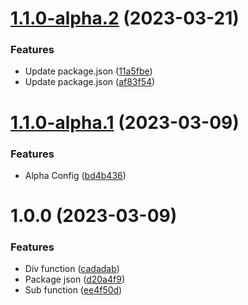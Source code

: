 # [1.1.0-alpha.2](https://github.com/riskers/fe-bootstrap-template/compare/v1.1.0-alpha.1...v1.1.0-alpha.2) (2023-03-21)


### Features

* Update package.json ([11a5fbe](https://github.com/riskers/fe-bootstrap-template/commit/11a5fbe0ffdf139b50577584f75d884088a8a944))
* Update package.json ([af83f54](https://github.com/riskers/fe-bootstrap-template/commit/af83f54f975906a54aa02681f7e51c4550bb0330))

# [1.1.0-alpha.1](https://github.com/riskers/fe-bootstrap-template/compare/v1.0.0...v1.1.0-alpha.1) (2023-03-09)


### Features

* Alpha Config ([bd4b436](https://github.com/riskers/fe-bootstrap-template/commit/bd4b436b1e38762fd2a9693a4c28086ecb4bdd2b))

# 1.0.0 (2023-03-09)


### Features

* Div function ([cadadab](https://github.com/riskers/fe-bootstrap-template/commit/cadadab4e854421b8e62524576dd6c429e60a037))
* Package json ([d20a4f9](https://github.com/riskers/fe-bootstrap-template/commit/d20a4f9481adedb589fe6dd8c10c430e86a37d4b))
* Sub function ([ee4f50d](https://github.com/riskers/fe-bootstrap-template/commit/ee4f50dfb150bf3cb0cc44eaa6e1306e40ae98da))

